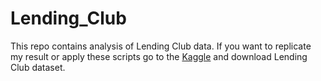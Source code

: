 # Lending_Club
This repo contains analysis of Lending Club data. If you want to replicate my result or apply these scripts go to the [Kaggle](https://www.kaggle.com/wendykan/lending-club-loan-data) and download Lending Club dataset.
